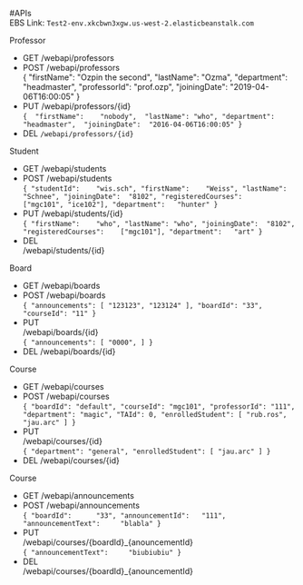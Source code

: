 #APIs  
EBS Link: `Test2-env.xkcbwn3xgw.us-west-2.elasticbeanstalk.com`  
  
Professor  

- GET
/webapi/professors
- POST
/webapi/professors  
{ 
	"firstName":	"Ozpin the second", 
	"lastName": "Ozma",
	"department":	"headmaster", 
	"professorId":	"prof.ozp", 
	"joiningDate":	"2019-04-06T16:00:05"
} 
- PUT /webapi/professors/{id}  
`{ 
	"firstName":	"nobody", 
	"lastName": "who",
	"department":	"headmaster", 
	"joiningDate":	"2016-04-06T16:00:05"
}` 
- DEL
`/webapi/professors/{id}`

Student  

- GET
/webapi/students  
- POST
/webapi/students  
`{
	"studentId":	"wis.sch",
	"firstName":	"Weiss",
	"lastName":	"Schnee",
	"joiningDate":	"8102",
	"registeredCourses":	["mgc101", "ice102"],
	"department":	"hunter"
}`
- PUT 
/webapi/students/{id}  
`{
	"firstName":	"who",
	"lastName":	"who",
	"joiningDate":	"8102",
	"registeredCourses":	["mgc101"],
	"department":	"art"
}`  
- DEL  
/webapi/students/{id}

Board

- GET
/webapi/boards
- POST
/webapi/boards  
`{
    "announcements": [
        "123123",
        "123124"
    ],
    "boardId": "33",
    "courseId": "11"
}`
- PUT   
/webapi/boards/{id}  
`{
    "announcements": [
        "0000",
    ]
}`  
- DEL
/webapi/boards/{id}  

Course

- GET
/webapi/courses
- POST
/webapi/courses  
`{
            "boardId": "default",
            "courseId": "mgc101",
            "professorId": "111",
            "department": "magic",
            "TAId": 0,
            "enrolledStudent": [
                "rub.ros",
                "jau.arc"
            ]
}`
- PUT   
/webapi/courses/{id}  
`{
            "department": "general",
            "enrolledStudent": [
                "jau.arc"
            ]
}`  
- DEL
/webapi/courses/{id}  

Course

- GET
/webapi/announcements  
- POST
/webapi/announcements  
`{
	"boardId": 		"33",
	"announcementId":	"111",
	"announcementText": 	"blabla"
}`  
- PUT  
/webapi/courses/{boardId}\_{anouncementId}  
`{
	"announcementText": 	"biubiubiu"
}`
- DEL   
/webapi/courses/{boardId}\_{anouncementId}
